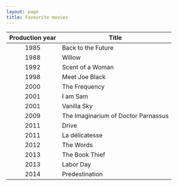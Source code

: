 ```yaml
---
layout: page
title: Favourite movies
---
```


Production year|Title
:-:|-
1985|Back to the Future
1988|Willow
1992|Scent of a Woman
1998|Meet Joe Black
2000|The Frequency
2001|I am Sam
2001|Vanilla Sky
2009|The Imaginarium of Doctor Parnassus
2011|Drive
2011|La délicatesse
2012|The Words
2013|The Book Thief
2013|Labor Day
2014|Predestination
